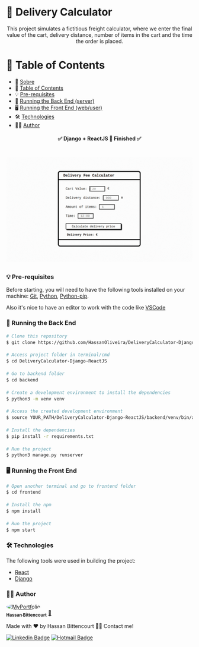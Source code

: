 
# 🚚 Delivery Calculator

<p align="center">This project simulates a fictitious freight calculator, where we enter the final value of the cart, delivery distance, number of items in the cart and the time the order is placed.</p>

📑 Table of Contents
=================
<!--ts-->
   * 🚚 [Sobre](#🚚-delivery-calculator)
   * 📑 [Table of Contents](#📑-table-of-contents)
   * 💡 [Pre-requisites](#💡-pre-requisites)
   * 🎲 [Running the Back End (server)](#🎲-running-the-back-end)
   * 🖥 [Running the Front End (web/user)](#🖥-running-the-front-end)
   * 🛠 [Technologies](#🛠-technologies)
   * 👨‍💻 [Author](#👨‍💻-author)
<!--te-->

<h4 align="center"> 
	✅  Django + ReactJS 🚀 Finished  ✅
</h4>

<h1 align="center">
  <img alt="DeliveryCalculator" title="DeliveryCalculator" src="./assets/deliverycalculator.gif" />
</h1>

### 💡 Pre-requisites

Before starting, you will need to have the following tools installed on your machine:
[Git](https://git-scm.com), [Python](https://www.python.org/), [Python-pip](https://pypi.org/project/pip/). 

Also it's nice to have an editor to work with the code like [VSCode](https://code.visualstudio.com/)


### 🎲 Running the Back End

```bash
# Clone this repository
$ git clone https://github.com/HassanOliveira/DeliveryCalculator-Django-ReactJS

# Access project folder in terminal/cmd
$ cd DeliveryCalculator-Django-ReactJS

# Go to backend folder
$ cd backend

# Create a development environment to install the dependencies
$ python3 -m venv venv

# Access the created development environment
$ source YOUR_PATH/DeliveryCalculator-Django-ReactJS/backend/venv/bin/activate

# Install the dependencies
$ pip install -r requirements.txt

# Run the project
$ python3 manage.py runserver
```

### 🖥 Running the Front End
```bash
# Open another terminal and go to frontend folder
$ cd frontend

# Install the npm
$ npm install

# Run the project
$ npm start
```

### 🛠 Technologies

The following tools were used in building the project:

- [React](https://reactjs.org/)
- [Django](https://www.djangoproject.com/)

### 👨‍💻 Author

<a href="http://www.devhbo.com">
 <img style="border-radius: 50%;" src="http://www.devhbo.com/static/images/IMAGEM%20DE%20PERFIL.png" width="130px;" alt="MyPortfolio"/>
 <br />
 <sub><b>Hassan Bittencourt</b></sub></a> <a href="http://www.devhbo.com" title="Hassan Bittencourt">🚀</a>


Made with ❤️ by Hassan Bittencourt 👋🏽 Contact me!

[![Linkedin Badge](https://img.shields.io/badge/-LinkedIn-blue?style=flat-square&logo=Linkedin&logoColor=white&link=https://www.linkedin.com/in/hassanaboliveira/)](https://www.linkedin.com/in/hassanaboliveira/)
[![Hotmail Badge](https://img.shields.io/badge/-Hotmail-0078D4?style=flat-square&logo=microsoft-outlook&logoColor=white&link=mailto:hassan_bittencourt@hotmail.com)](mailto:hassan_bittencourt@hotmail.com)
